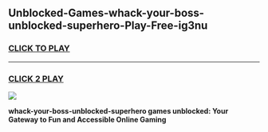 
## Unblocked-Games-whack-your-boss-unblocked-superhero-Play-Free-ig3nu
<h3>
<a href="https://premium76.site?title=whack-your-boss-unblocked-superhero&ref=19M">CLICK TO PLAY</a></h3>
<hr>

<h3>
<a href="https://premium76.site?title=whack-your-boss-unblocked-superhero&ref=19M">CLICK 2 PLAY</a>
  
</h3>

<a href="https://premium76.site?title=whack-your-boss-unblocked-superhero&ref=19M"><img src="https://clearcache.store/games.png"></a>


**whack-your-boss-unblocked-superhero games unblocked: Your Gateway to Fun and Accessible Online Gaming**
